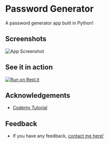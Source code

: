 # Password Generator

A password generator app built in Python!

## Screenshots

![App Screenshot](https://i.ibb.co/chBx7GP/passwordgeneratorpy.png)


## See it in action

[![Run on Repl.it](https://replit.com/badge/github/vlythr/py-password-generator)](https://replit.com/new/github/vlythr/py-password-generator)

## Acknowledgements


 - [Codemy Tutorial](https://www.youtube.com/watch?v=XaVp2l6Z_Dc)
 

## Feedback

- If you have any feedback, [contact me here!](https://linktr.ee/vlythr)

